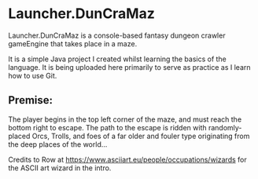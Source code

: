 # Launcher.DunCraMaz

Launcher.DunCraMaz is a console-based fantasy dungeon crawler gameEngine that takes place in a maze.

It is a simple Java project I created whilst learning the basics of the language. It is being
uploaded here primarily to serve as practice as I learn how to use Git.

## Premise:

The player begins in the top left corner of the maze, and must reach the bottom right to escape.
The path to the escape is ridden with randomly-placed Orcs, Trolls, and foes of a far older and
fouler type originating from the deep places of the world...

Credits to Row at https://www.asciiart.eu/people/occupations/wizards for the ASCII art wizard in the intro. 